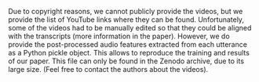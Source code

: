 Due to copyright reasons, we cannot publicly provide the videos, but we provide the list of YouTube links where they can be found. Unfortunately, some of the videos had to be manually edited so that they could be aligned with the transcripts (more information in the paper). However, we do provide the post-processed audio features extracted from each utterance as a Python pickle object. This allows to reproduce the training and results of our paper. This file can only be found in the Zenodo archive, due to its large size. (Feel free to contact the authors about the videos).

